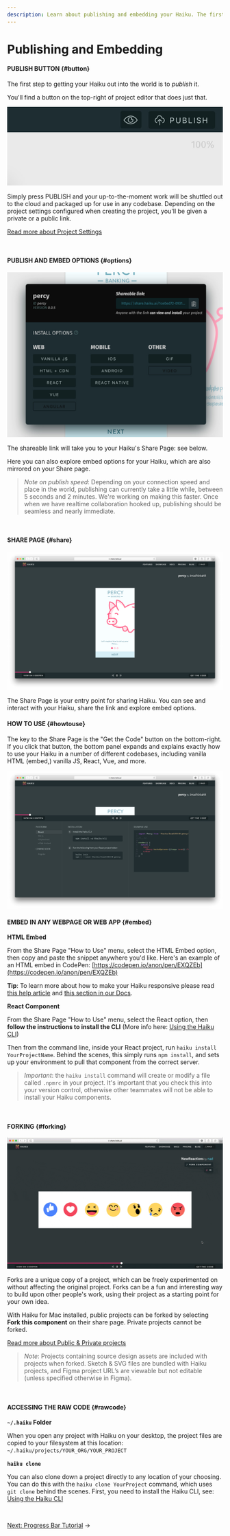 ```yaml
---
description: Learn about publishing and embedding your Haiku. The first step to getting your Haiku out into the world is to publish it. Simply press Publish and your up-to-the-moment work will be shuttled out to the cloud and packaged up for use in any codebase.
---
```


# Publishing and Embedding


#### PUBLISH BUTTON {#button}

The first step to getting your Haiku out into the world is to _publish_ it.

You'll find a button on the top-right of project editor that does just that.

![](/assets/publish-button.jpg)

Simply press PUBLISH and your up-to-the-moment work will be shuttled out to the cloud and packaged up for use in any codebase.  Depending on the project settings configured when creating the project, you'll be given a private or a public link.

[Read more about Project Settings](../using-haiku/starting-haiku.md#public--private-projects)

<br>

#### PUBLISH AND EMBED OPTIONS {#options}

![](/assets/publish-options.jpg)

The shareable link will take you to your Haiku's Share Page: see below.

Here you can also explore embed options for your Haiku, which are also mirrored on your Share page.

> _Note on publish speed_: Depending on your connection speed and place in the world, publishing can currently take a little while, between 5 seconds and 2 minutes.  We're working on making this faster.  Once when we have realtime collaboration hooked up, publishing should be seamless and nearly immediate.

<br>

#### SHARE PAGE {#share}

![](/assets/share-page.png)


The Share Page is your entry point for sharing Haiku.  You can see and interact with your Haiku, share the link and explore embed options.


#### HOW TO USE {#howtouse}

The key to the Share Page is the "Get the Code" button on the bottom-right.  If you click that button, the bottom panel expands and explains exactly how to use your Haiku in a number of different codebases, including vanilla HTML (embed,) vanilla JS, React, Vue, and more.

![](/assets/share-page-get-the-code.png)


#### EMBED IN ANY WEBPAGE OR WEB APP {#embed}

**HTML Embed**

From the Share Page "How to Use" menu, select the HTML Embed option, then copy and paste the snippet anywhere you'd like.  Here's an example of an HTML embed in CodePen: [https://codepen.io/anon/pen/EXQZEb](https://codepen.io/anon/pen/EXQZEb)

**Tip**: To learn more about how to make your Haiku responsive please read [this help article](https://help.haiku.ai/troubleshooting-and-help/once-my-haiku-is-on-a-web-page-how-do-i-make-it-responsive) and [this section in our Docs](https://docs.haiku.ai/embedding-and-using-haiku/haiku-core-api.html#embedapi).


**React Component**

From the Share Page "How to Use" menu, select the React option, then **follow the instructions to install the CLI** (More info here:  [Using the Haiku CLI](../using-haiku/using-the-cli.md))

Then from the command line, inside your React project, run `haiku install YourProjectName`.  Behind the scenes, this simply runs `npm install`, and sets up your environment to pull that component from the correct server.

> _Important_: the `haiku install` command will create or modify a file called `.npmrc` in your project.  It's important that you check this into your version control, otherwise other teammates will not be able to install your Haiku components.

<br>

#### FORKING {#forking}

![](/assets/forking.gif)

Forks are a unique copy of a project, which can be freely experimented on without affecting the original project. Forks can be a fun and interesting way to build upon other people's work, using their project as a starting point for your own idea.

With Haiku for Mac installed, public projects can be forked by selecting **Fork this component** on their share page. Private projects cannot be forked.

[Read more about Public & Private projects](../using-haiku/starting-haiku.md#public--private-projects)

> _Note_: Projects containing source design assets are included with projects when forked. Sketch & SVG files are bundled with Haiku projects, and Figma project URL’s are viewable but not editable (unless specified otherwise in Figma).

<br>


#### ACCESSING THE RAW CODE {#rawcode}

**`~/.haiku` Folder**

When you open any project with Haiku on your desktop, the project files are copied to your filesystem at this location:  `~/.haiku/projects/YOUR_ORG/YOUR_PROJECT`

**`haiku clone`**

You can also clone down a project directly to any location of your choosing.  You can do this with the `haiku clone YourProject` command, which uses `git clone` behind the scenes.  First, you need to install the Haiku CLI, see:  [Using the Haiku CLI](../using-haiku/using-the-cli.md)

<br>

[Next: Progress Bar Tutorial](/embedding-and-using-haiku/progress-bar-tutorial.md) &rarr;
